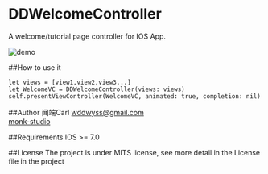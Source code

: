 # DDWelcomeController
A welcome/tutorial page controller for IOS App.

![demo](https://github.com/wddwycc/DDWelcomeController/blob/master/demo.gif)


##How to use it
```
let views = [view1,view2,view3...]
let WelcomeVC = DDWelcomeController(views: views)
self.presentViewController(WelcomeVC, animated: true, completion: nil)
```

##Author 
闻端Carl 
wddwyss@gmail.com  
[monk-studio](http://www.monk-studio.com)

##Requirements
IOS >= 7.0

##License 
The project is under MITS license, see more detail in the License file in the project

